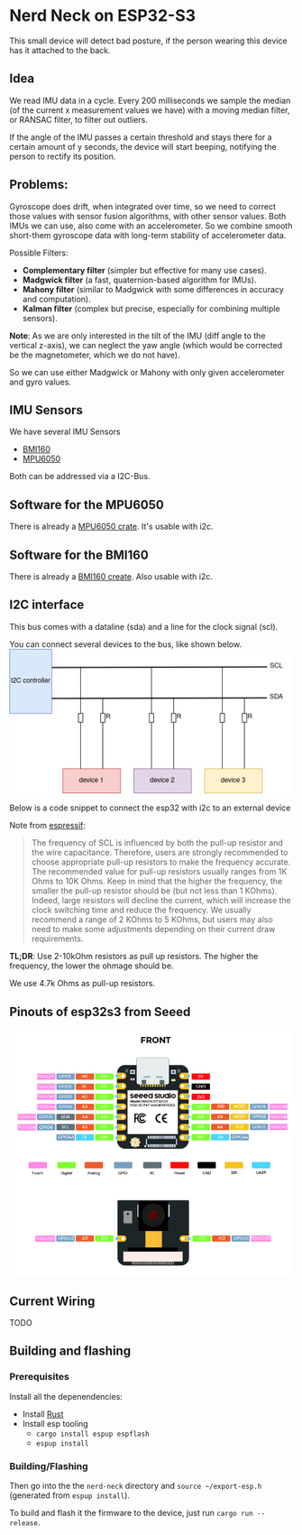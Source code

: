 # Nerd Neck on ESP32-S3

This small device will detect bad posture, if the person wearing this device has it attached to the back.

## Idea

We read IMU data in a cycle. Every 200 milliseconds we sample the median (of the current x measurement values we have)
with a moving median filter, or RANSAC filter, to filter out outliers.

If the angle of the IMU passes a certain threshold and stays there for a certain amount of y seconds,
the device will start beeping, notifying the person to rectify its position.

## Problems:

Gyroscope does drift, when integrated over time, so we need to correct those values with sensor fusion algorithms,
with other sensor values. Both IMUs we can use, also come with an accelerometer.
So we combine smooth short-them gyroscope data with long-term stability of accelerometer data.

Possible Filters:

- **Complementary filter** (simpler but effective for many use cases).
- **Madgwick filter** (a fast, quaternion-based algorithm for IMUs).
- **Mahony filter** (similar to Madgwick with some differences in accuracy and computation).
- **Kalman filter** (complex but precise, especially for combining multiple sensors).

**Note**: As we are only interested in the tilt of the IMU (diff angle to the vertical z-axis), we can neglect
the yaw angle (which would be corrected be the magnetometer, which we do not have).

So we can use either Madgwick or Mahony with only given accelerometer and gyro values.

## IMU Sensors

We have several IMU Sensors
- [BMI160](https://www.dfrobot.com/product-1716.html)
- [MPU6050](https://learn.adafruit.com/mpu6050-6-dof-accelerometer-and-gyro/arduino)

Both can be addressed via a I2C-Bus.

## Software for the MPU6050

There is already a [MPU6050 crate](https://docs.rs/mpu6050/0.1.6/mpu6050/). It's usable with i2c.

## Software for the BMI160

There is already a [BMI160 create](https://docs.rs/bmi160/1.1.0/bmi160/). Also usable with i2c.

## I2C interface

This bus comes with a dataline (sda) and a line for the clock signal (scl).

You can connect several devices to the bus, like shown below.
![image](images/i2c_master_module.png)

Below is a code snippet to connect the esp32 with i2c to an external device

Note from [espressif](https://docs.espressif.com/projects/esp-idf/en/v5.3.2/esp32s3/api-reference/peripherals/i2c.html):

> The frequency of SCL is influenced by both the pull-up resistor and the wire capacitance. Therefore, users are strongly recommended to choose appropriate pull-up resistors to make the frequency accurate. The recommended value for pull-up resistors usually ranges from 1K Ohms to 10K Ohms.
Keep in mind that the higher the frequency, the smaller the pull-up resistor should be (but not less than 1 KOhms). Indeed, large resistors will decline the current, which will increase the clock switching time and reduce the frequency. We usually recommend a range of 2 KOhms to 5 KOhms, but users may also need to make some adjustments depending on their current draw requirements.

**TL;DR**: Use 2-10kOhm resistors as pull up resistors.
The higher the frequency, the lower the ohmage should be.

We use 4.7k Ohms as pull-up resistors.

## Pinouts of esp32s3 from Seeed

![Pinouts](images/pinouts-esp32.jpg)

## Current Wiring

TODO

## Building and flashing

### Prerequisites

Install all the depenendencies:

- Install [Rust](https://www.rust-lang.org/tools/install)
- Install esp tooling
  - `cargo install espup espflash`
  - `espup install`

### Building/Flashing

Then go into the the `nerd-neck` directory and
`source ~/export-esp.h` (generated from `espup install`).

To build and flash it the firmware to the device,
just run `cargo run --release`.

